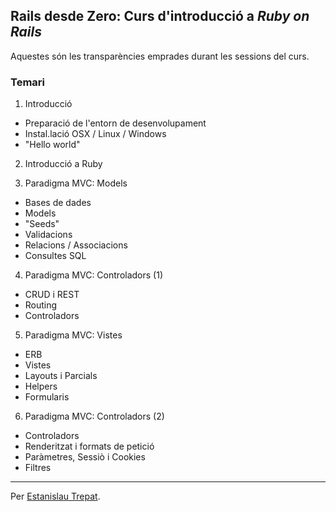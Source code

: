 ## Rails desde Zero: Curs d'introducció a *Ruby on Rails*

Aquestes són les transparències emprades durant les sessions del curs.

### Temari

1. Introducció
  - Preparació de l'entorn de desenvolupament
  - Instal.lació OSX / Linux / Windows
  - "Hello world"

2. Introducció a Ruby

3. Paradigma MVC: Models
  - Bases de dades
  - Models
  - "Seeds"
  - Validacions
  - Relacions / Associacions
  - Consultes SQL

4. Paradigma MVC: Controladors (1)
  - CRUD i REST
  - Routing
  - Controladors

5. Paradigma MVC: Vistes
  - ERB
  - Vistes
  - Layouts i Parcials
  - Helpers
  - Formularis

6. Paradigma MVC: Controladors (2)
  - Controladors
  - Renderitzat i formats de petició
  - Paràmetres, Sessiò i Cookies
  - Filtres

---

Per [Estanislau Trepat](http://etrepat.com).
